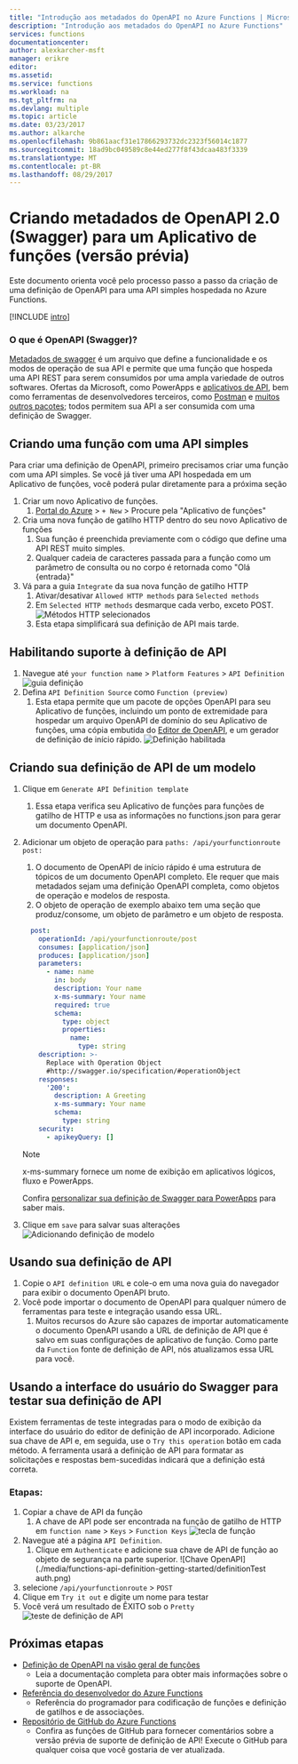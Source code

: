 ```yaml
---
title: "Introdução aos metadados do OpenAPI no Azure Functions | Microsoft Docs"
description: "Introdução aos metadados do OpenAPI no Azure Functions"
services: functions
documentationcenter: 
author: alexkarcher-msft
manager: erikre
editor: 
ms.assetid: 
ms.service: functions
ms.workload: na
ms.tgt_pltfrm: na
ms.devlang: multiple
ms.topic: article
ms.date: 03/23/2017
ms.author: alkarche
ms.openlocfilehash: 9b861aacf31e17866293732dc2323f56014c1877
ms.sourcegitcommit: 18ad9bc049589c8e44ed277f8f43dcaa483f3339
ms.translationtype: MT
ms.contentlocale: pt-BR
ms.lasthandoff: 08/29/2017
---
```

# <a name="creating-openapi-20-swagger-metadata-for-a-function-app-preview"></a>Criando metadados de OpenAPI 2.0 (Swagger) para um Aplicativo de funções (versão prévia)

Este documento orienta você pelo processo passo a passo da criação de uma definição de OpenAPI para uma API simples hospedada no Azure Functions.

[!INCLUDE [intro](../../includes/functions-bindings-intro.md)]

### <a name="what-is-openapi-swagger"></a>O que é OpenAPI (Swagger)?
[Metadados de swagger](http://swagger.io/) é um arquivo que define a funcionalidade e os modos de operação de sua API e permite que uma função que hospeda uma API REST para serem consumidos por uma ampla variedade de outros softwares. Ofertas da Microsoft, como PowerApps e [aplicativos de API](https://docs.microsoft.com/azure/app-service-api/app-service-api-dotnet-get-started#a-idcodegena-generate-client-code-for-the-data-tier), bem como ferramentas de desenvolvedores terceiros, como [Postman](https://www.getpostman.com/docs/importing_swagger) e [muitos outros pacotes](http://swagger.io/tools/); todos permitem sua API a ser consumida com uma definição de Swagger.

## <a name="prepare-function"></a>Criando uma função com uma API simples
  Para criar uma definição de OpenAPI, primeiro precisamos criar uma função com uma API simples. Se você já tiver uma API hospedada em um Aplicativo de funções, você poderá pular diretamente para a próxima seção
1. Criar um novo Aplicativo de funções.
    1. [Portal do Azure](https://portal.azure.com) > `+ New` > Procure pela "Aplicativo de funções"
1. Cria uma nova função de gatilho HTTP dentro do seu novo Aplicativo de funções
    1. Sua função é preenchida previamente com o código que define uma API REST muito simples.
    1. Qualquer cadeia de caracteres passada para a função como um parâmetro de consulta ou no corpo é retornada como "Olá {entrada}"
1. Vá para a guia `Integrate` da sua nova função de gatilho HTTP
    1. Ativar/desativar `Allowed HTTP methods` para `Selected methods`
    1. Em `Selected HTTP methods` desmarque cada verbo, exceto POST.
    ![Métodos HTTP selecionados](./media/functions-api-definition-getting-started/selectedHTTPmethods.png)
    1. Esta etapa simplificará sua definição de API mais tarde.

## <a name="enable"></a>Habilitando suporte à definição de API
1. Navegue até `your function name`  >  `Platform Features`  >  `API Definition` 
 ![guia definição](./media/functions-api-definition-getting-started/definitiontab.png)
1. Defina `API Definition Source` como `Function (preview)`
    1. Esta etapa permite que um pacote de opções OpenAPI para seu Aplicativo de funções, incluindo um ponto de extremidade para hospedar um arquivo OpenAPI de domínio do seu Aplicativo de funções, uma cópia embutida do [Editor de OpenAPI](http://editor.swagger.io), e um gerador de definição de início rápido.
![Definição habilitada](./media/functions-api-definition-getting-started/enabledefinition.png)

## <a name="create-definition"></a>Criando sua definição de API de um modelo
1. Clique em `Generate API Definition template`
    1. Essa etapa verifica seu Aplicativo de funções para funções de gatilho de HTTP e usa as informações no functions.json para gerar um documento OpenAPI.
1. Adicionar um objeto de operação para `paths: /api/yourfunctionroute post:`
    1. O documento de OpenAPI de início rápido é uma estrutura de tópicos de um documento OpenAPI completo. Ele requer que mais metadados sejam uma definição OpenAPI completa, como objetos de operação e modelos de resposta.
    1. O objeto de operação de exemplo abaixo tem uma seção que produz/consome, um objeto de parâmetro e um objeto de resposta.
    
    ```yaml
      post:
        operationId: /api/yourfunctionroute/post
        consumes: [application/json]
        produces: [application/json]
        parameters:
          - name: name
            in: body
            description: Your name
            x-ms-summary: Your name
            required: true
            schema:
              type: object
              properties:
                name:
                  type: string
        description: >-
          Replace with Operation Object
          #http://swagger.io/specification/#operationObject
        responses:
          '200':
            description: A Greeting
            x-ms-summary: Your name
            schema:
              type: string
        security:
          - apikeyQuery: []
    ```
    
    > [!NOTE]
    >  x-ms-summary fornece um nome de exibição em aplicativos lógicos, fluxo e PowerApps.
    >
    > Confira [personalizar sua definição de Swagger para PowerApps](https://powerapps.microsoft.com/tutorials/customapi-how-to-swagger/) para saber mais.

1. Clique em `save` para salvar suas alterações ![Adicionando definição de modelo](./media/functions-api-definition-getting-started/addingtemplate.png)

## <a name="use-definition"></a>Usando sua definição de API
1. Copie o `API definition URL` e cole-o em uma nova guia do navegador para exibir o documento OpenAPI bruto.
1. Você pode importar o documento de OpenAPI para qualquer número de ferramentas para teste e integração usando essa URL.
    1. Muitos recursos do Azure são capazes de importar automaticamente o documento OpenAPI usando a URL de definição de API que é salvo em suas configurações de aplicativo de função. Como parte da `Function` fonte de definição de API, nós atualizamos essa URL para você.


## <a name="test-definition"></a>Usando a interface do usuário do Swagger para testar sua definição de API
Existem ferramentas de teste integradas para o modo de exibição da interface do usuário do editor de definição de API incorporado. Adicione sua chave de API e, em seguida, use o `Try this operation` botão em cada método. A ferramenta usará a definição de API para formatar as solicitações e respostas bem-sucedidas indicará que a definição está correta.

### <a name="steps"></a>Etapas:

1. Copiar a chave de API da função
    1. A chave de API pode ser encontrada na função de gatilho de HTTP em `function name` > `Keys` > `Function Keys` 
   ![tecla de função](./media/functions-api-definition-getting-started/functionkey.png)
1. Navegue até a página `API Definition`.
    1. Clique em `Authenticate` e adicione sua chave de API de função ao objeto de segurança na parte superior.
  ![Chave OpenAPI](./media/functions-api-definition-getting-started/definitionTest auth.png)
1. selecione `/api/yourfunctionroute` > `POST`
1. Clique em `Try it out` e digite um nome para testar
1. Você verá um resultado de ÊXITO sob o `Pretty`
![teste de definição de API](./media/functions-api-definition-getting-started/definitionTest.png)

## <a name="next-steps"></a>Próximas etapas
* [Definição de OpenAPI na visão geral de funções](functions-api-definition.md)
  * Leia a documentação completa para obter mais informações sobre o suporte de OpenAPI.
* [Referência do desenvolvedor do Azure Functions](functions-reference.md)  
  * Referência do programador para codificação de funções e definição de gatilhos e de associações.
* [Repositório de GitHub do Azure Functions](https://github.com/Azure/Azure-Functions/)
  * Confira as funções de GitHub para fornecer comentários sobre a versão prévia de suporte de definição de API! Execute o GitHub para qualquer coisa que você gostaria de ver atualizada.
